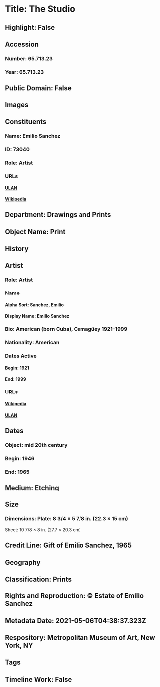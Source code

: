 # Title: The Studio
## Highlight: False
## Accession
### Number: 65.713.23
### Year: 65.713.23
## Public Domain: False
## Images
## Constituents
### Name: Emilio Sanchez
### ID: 73040
### Role: Artist
### URLs
#### [ULAN](http://vocab.getty.edu/page/ulan/500042016)
#### [Wikipedia](https://www.wikidata.org/wiki/Q5371950)
## Department: Drawings and Prints
## Object Name: Print
## History
## Artist
### Role: Artist
### Name
#### Alpha Sort: Sanchez, Emilio
#### Display Name: Emilio Sanchez
### Bio: American (born Cuba), Camagüey 1921–1999
### Nationality: American
### Dates Active
#### Begin: 1921
#### End: 1999
### URLs
#### [Wikipedia](https://www.wikidata.org/wiki/Q5371950)
#### [ULAN](http://vocab.getty.edu/page/ulan/500042016)
## Dates
### Object: mid 20th century
### Begin: 1946
### End: 1965
## Medium: Etching
## Size
### Dimensions: Plate: 8 3/4 × 5 7/8 in. (22.3 × 15 cm)
Sheet: 10 7/8 × 8 in. (27.7 × 20.3 cm)
## Credit Line: Gift of Emilio Sanchez, 1965
## Geography
## Classification: Prints
## Rights and Reproduction: © Estate of Emilio Sanchez
## Metadata Date: 2021-05-06T04:38:37.323Z
## Respository: Metropolitan Museum of Art, New York, NY
## Tags
## Timeline Work: False